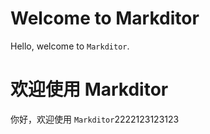 # Welcome to Markditor

Hello, welcome to `Markditor`.

# 欢迎使用 Markditor

你好，欢迎使用 `Markditor`2222123123123
